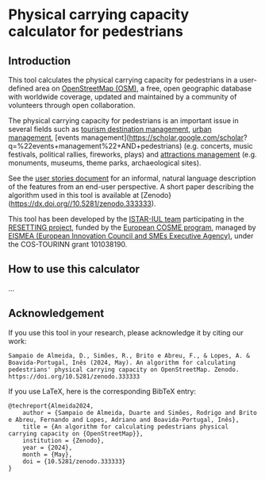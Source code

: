 # Physical carrying capacity calculator for pedestrians
## Introduction
This tool calculates the physical carrying capacity for pedestrians in a user-defined area on [OpenStreetMap (OSM)](https://www.openstreetmap.org/), a free, open geographic database with worldwide coverage, updated and maintained by a community of volunteers through open collaboration.

The physical carrying capacity for pedestrians is an important issue in several fields such as [tourism destination management](https://en.wikipedia.org/wiki/Tourism_carrying_capacity), [urban management](https://scholar.google.com/scholar?q=%22urban+management%22+AND+pedestrians), [events management](https://scholar.google.com/scholar? q=%22events+management%22+AND+pedestrians) (e.g. concerts, music festivals, political rallies, fireworks, plays) and [attractions management](https://scholar.google.com/scholar?q=%28monument+OR+museum+OR+%22theme+park%22+OR+%22heritage+site%22%29+AND+management+AND+pedestrians) (e.g. monuments, museums, theme parks, archaeological sites).

See the [user stories document](UserStories.md) for an informal, natural language description of the features from an end-user perspective. A short paper describing the algorithm used in this tool is available at [Zenodo}(https://dx.doi.org//10.5281/zenodo.333333).

This tool has been developed by the [ISTAR-IUL team](https://sites.google.com/iscte-iul.pt/resetting-project) participating in the [RESETTING project](https://www.resetting.eu/), funded by the [European COSME program](https://single-market-economy.ec.europa.eu/smes/cosme_en), managed by [EISMEA (European Innovation Council and SMEs Executive Agency)](https://eismea.ec.europa.eu/index_en), under the COS-TOURINN grant 101038190.

## How to use this calculator
...

## Acknowledgement
If you use this tool in your research, please acknowledge it by citing our work:
```
Sampaio de Almeida, D., Simões, R., Brito e Abreu, F., & Lopes, A. & Boavida-Portugal, Inês (2024, May). An algorithm for calculating pedestrians' physical carrying capacity on OpenStreetMap. Zenodo. https://doi.org/10.5281/zenodo.333333
```
If you use LaTeX, here is the corresponding BibTeX entry:
```
@techreport{Almeida2024,
    author = {Sampaio de Almeida, Duarte and Simões, Rodrigo and Brito e Abreu, Fernando and Lopes, Adriano and Boavida-Portugal, Inês},
    title = {An algorithm for calculating pedestrians physical carrying capacity on {OpenStreetMap}},
    institution = {Zenodo},
    year = {2024},
    month = {May},
    doi = {10.5281/zenodo.333333}
}
```
